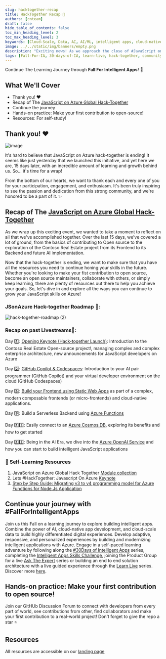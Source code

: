 ```yaml
---
slug: hacktogether-recap
title: HackTogether Recap 🍂
authors: [cnteam]
draft: false
hide_table_of_contents: false
toc_min_heading_level: 2
toc_max_heading_level: 3
keywords: [Cloud-Scale, Data, AI, AI/ML, intelligent apps, cloud-native, 30-days, enterprise apps, digital experiences, app modernization, hack-together]
image: ../../static/img/banners/empty.png
description: "Exciting news! As we approach the close of #JavaScript on #Azure Global Hack today, we are thrilled to announce another exciting opportunity for all JavaScript developers!! Find a recap of Hack together and read all about the upcoming #FallIntoIA on this post!" 
tags: [Fall-For-IA, 30-days-of-IA, learn-live, hack-together, community-buzz, ask-the-expert, azure-kubernetes-service, azure-functions, azure-openai, azure-container-apps, azure-cosmos-db, github-copilot, github-codespaces, github-actions]
---
```


<head>
  <meta name="twitter:url" 
    content="https://azure.github.io/Cloud-Native/30daysofIA/hacktogether-recap" />
  <meta name="twitter:title" 
    content="FIX-ME: copy from frontmatter" />
  <meta name="twitter:description" 
    content="FIX-ME: Copy from frontmatter" />
  <meta name="twitter:image" 
    content="FIXME: Must be URL" />
  <meta name="twitter:card" content="summary_large_image" />
  <meta name="twitter:creator" 
    content="@nitya" />
  <meta name="twitter:site" content="@AzureAdvocates" /> 
  <link rel="canonical" 
    href="https://azure.github.io/Cloud-Native/30daysofIA/hacktogether-recap" />
</head>

<!-- End METADATA -->

Continue The Learning Journey through **Fall For Intelligent Apps!** 🍂

## What We'll Cover
 * Thank you! ♥️ 
 * Recap of The [JavaScript on Azure Global Hack-Together](https://aka.ms/JavaScripton_Azure)
 * Continue the journey
 * Hands-on practice: Make your first contribution to open-source!
 * Resources: For self-study!


<!-- ************************************* -->
<!--  AUTHORS: ONLY UPDATE BELOW THIS LINE -->
<!-- ************************************* -->

## Thank you! ♥️ 
![image](https://user-images.githubusercontent.com/40116776/264592120-1dc08b59-0555-40b2-8866-59248a573b83.png)

It's hard to believe that JavaScript on Azure hack-together is ending! It seems like just yesterday that we launched this initiative, and yet here we are, 15 days later, with an incredible amount of learning and growth behind us. So... it's time for a wrap!

From the bottom of our hearts, we want to thank each and every one of you for your participation, engagement, and enthusiasm. It's been truly inspiring to see the passion and dedication from this strong community, and we're honored to be a part of it. ✨

## Recap of The [JavaScript on Azure Global Hack-Together](https://aka.ms/JavaScripton_Azure)

As we wrap up this exciting event, we wanted to take a moment to reflect on all that we've accomplished together. Over the last 15 days, we've covered a lot of ground, from the basics of contributing to Open source to the exploration of the Contoso Real Estate project from its Frontend to its Backend and future AI implementation.   

Now that the hack-together is ending, we want to make sure that you have all the resources you need to continue honing your skills in the future. Whether you're looking to make your fist contribution to open source, become an open source maintainers, collaborate with others, or simply keep learning, there are plenty of resources out there to help you achieve your goals. So, let's dive in and explore all the ways you can continue to grow your JavaScript skills on Azure!

### JSonAzure Hack-together Roadmap 📍:
![hack-together-roadmap (2)](https://user-images.githubusercontent.com/40116776/264975573-85938fcc-b235-4b5b-b45a-f174d3cf560d.png)


### Recap on past Livestreams🌟:

Day 1️⃣: [Opening Keynote (Hack-together Launch)](https://developer.microsoft.com/reactor/events/20275/?WT.mc_id=academic-98351-juliamuiruri): Introduction to the Contoso Real Estate Open-source project!, managing complex and complex enterprise architecture, new announcements for JavaScript developers on Azure

Day 2️⃣: [GitHub Copilot & Codespaces](https://developer.microsoft.com/reactor/events/20321/?WT.mc_id=academic-98351-juliamuiruri): Introduction to your AI pair programmer (GitHub Copilot) and your virtual developer environment on the cloud (GitHub Codespaces)

Day 6️⃣: [Build your Frontend using Static Web Apps](https://developer.microsoft.com/reactor/events/20276/?WT.mc_id=academic-98351-juliamuiruri) as part of a complex, modern composable frontends (or micro-frontends) and cloud-native applications.

Day 9️⃣: Build a Serverless Backend using [Azure Functions](https://developer.microsoft.com/reactor/events/20277/?WT.mc_id=academic-98351-juliamuiruri)

Day 1️⃣3️⃣: Easily connect to an [Azure Cosmos DB](https://developer.microsoft.com/reactor/events/20278/?WT.mc_id=academic-98351-juliamuiruri), exploring its benefits and how to get started

Day 1️⃣5️⃣: Being in the AI Era, we dive into the [Azure OpenAI Service](https://developer.microsoft.com/reactor/events/20322/?WT.mc_id=academic-98351-juliamuiruri) and how you can start to build intelligent JavaScript applications

### 📖 Self-Learning Resources

1. JavaScript on Azure Global Hack Together [Module collection](https://aka.ms/JavaScriptonAzureCSC)
2. Lets #HackTogether: Javascript On Azure [Keynote](https://dev.to/azure/lets-hacktogether-javascript-on-azure-keynote-nml)
3. [Step by Step Guide: Migrating v3 to v4 programming model for Azure Functions for Node.Js Application](https://techcommunity.microsoft.com/t5/educator-developer-blog/step-by-step-guide-migrating-v3-to-v4-programming-model-for/ba-p/3897691?WT.mc_id=academic-98351-juliamuiruri)

## Continue your journey with #FallForIntelligentApps
Join us this Fall on a learning journey to explore building intelligent apps. Combine the power of AI, cloud-native app development, and cloud-scale data to build highly differentiated digital experiences. Develop adaptive, responsive, and personalized experiences by building and modernizing intelligent applications with Azure. Engage in a self-paced learning adventure by following along the <a href="https://aka.ms/FallForIA/30days" target="_blank">#30Days of Intelligent Apps</a> series, completing the <a href="https://aka.ms/FallForIA/csc" target="_blank">Intelligent Apps Skills Challenge</a>, joining the Product Group for a live <a href="http://aka.ms/FallforIA/ATE-series" target="_blank">Ask The Expert</a> series or building an end to end solution architecture with a live guided experience through the <a href="http://aka.ms/FallforIA/LearnLive" target="_blank">Learn Live</a> series. Discover more <a href="https://aka.ms/FallForIA" target="_blank">here</a>.

## Hands-on practice: Make your first contribution to open source!
Join our GitHUb Discussion Forum to connect with developers from every part of world, see contributions from other, find collaborators and make your first contribution to a real-world project!
Don't forget to give the repo a star ⭐

## Resources
All resources are accessible on our [landing page](https://aka.ms/JavaScripton_Azure)
